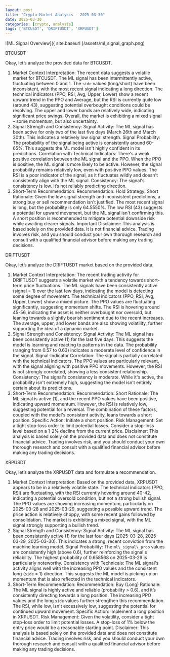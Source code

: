 ```yaml
---
layout: post
title: "Crypto Market Analysis - 2025-03-30"
date: 2025-03-30
categories: [crypto, analysis]
tags: ['BTCUSDT', 'DRIFTUSDT', 'XRPUSDT']
---
```


![ML Signal Overview]({ site.baseurl }/assets/ml_signal_graph.png)

BTCUSDT

Okay, let’s analyze the provided data for BTCUSDT.
1. Market Context Interpretation:
The recent data suggests a volatile market for BTCUSDT. The ML signal has been intermittently active, fluctuating between 0 and 1. The `side` values (long/short) have been inconsistent, with the most recent signal indicating a long direction. The technical indicators (PPO, RSI, Avg, Upper, Lower) show a recent upward trend in the PPO and Average, but the RSI is currently quite low (around 43), suggesting potential overbought conditions could be resolving. The upper and lower bands are relatively wide, indicating significant price swings. Overall, the market is exhibiting a mixed signal – some momentum, but also uncertainty.
2. Signal Strength and Consistency:
Signal Activity: The ML signal has been active for only two of the last five days (March 26th and March 30th). This indicates a relatively low signal strength.
Signal Probability: The probability of the signal being active is consistently around 60-65%. This suggests the ML model isn't highly confident in its predictions.
Correlation with Technical Indicators: There's a weak positive correlation between the ML signal and the PPO. When the PPO is positive, the ML signal is more likely to be active. However, the signal probability remains relatively low, even with positive PPO values. The RSI is a poor indicator of the signal, as it fluctuates wildly and doesn't consistently align with the ML signal.
Consistency: The signal's consistency is low. It’s not reliably predicting direction.
3. Short-Term Recommendation:
Recommendation: Hold
Strategy: Short
Rationale: Given the low signal strength and inconsistent predictions, a strong buy or sell recommendation isn't justified. The most recent signal is long, but the probability is only 64.5550%. The low RSI (43) suggests a potential for upward movement, but the ML signal isn't confirming this. A short position is recommended to mitigate potential downside risk while awaiting clearer signals.
Important Disclaimer: This analysis is based solely on the provided data. It is not financial advice. Trading involves risk, and you should conduct your own thorough research and consult with a qualified financial advisor before making any trading decisions.

DRIFTUSDT

Okay, let’s analyze the DRIFTUSDT market based on the provided data.
1. Market Context Interpretation:
The recent trading activity for DRIFTUSDT suggests a volatile market with a tendency towards short-term price fluctuations. The ML signals have been consistently active (signal = 1) over the last few days, indicating the model is detecting some degree of movement. The technical indicators (PPO, RSI, Avg, Upper, Lower) show a mixed picture. The PPO values are fluctuating significantly, suggesting momentum shifts. The RSI is hovering around 45-56, indicating the asset is neither overbought nor oversold, but leaning towards a slightly bearish sentiment due to the recent increases. The average, upper, and lower bands are also showing volatility, further supporting the idea of a dynamic market.
2. Signal Strength and Consistency:
Signal Activity: The ML signal has been consistently active (1) for the last five days. This suggests the model is learning and reacting to patterns in the data. The probability (ranging from 0.57 to 0.63) indicates a moderate level of confidence in the signal.
Signal-Indicator Correlation: The signal is partially correlated with the technical indicators. The PPO values are particularly relevant, with the signal aligning with positive PPO movements. However, the RSI is not strongly correlated, showing a less consistent relationship.
Consistency: The signal's consistency is moderate. While it's active, the probability isn't extremely high, suggesting the model isn't entirely certain about its predictions.
3. Short-Term Recommendation:
Recommendation: Short
Rationale: The ML signal is active (1), and the recent PPO values have been positive, indicating upward momentum. However, the RSI is relatively low, suggesting potential for a reversal. The combination of these factors, coupled with the model's consistent activity, leans towards a short position.
Specific Action: Initiate a short position.
Risk Management: Set a tight stop-loss order to limit potential losses. Consider a stop-loss level based on a 1-2% decline from the current price.
Disclaimer: This analysis is based solely on the provided data and does not constitute financial advice. Trading involves risk, and you should conduct your own thorough research and consult with a qualified financial advisor before making any trading decisions.

XRPUSDT

Okay, let’s analyze the XRPUSDT data and formulate a recommendation.
1. Market Context Interpretation:
Based on the provided data, XRPUSDT appears to be in a relatively volatile state. The technical indicators (PPO, RSI) are fluctuating, with the RSI currently hovering around 40-42, indicating a potential oversold condition, but not a strong bullish signal. The PPO values are showing increasing momentum, particularly on 2025-03-28 and 2025-03-29, suggesting a possible upward trend. The price action is relatively choppy, with some recent gains followed by consolidation. The market is exhibiting a mixed signal, with the ML signal strongly supporting a bullish trend.
2. Signal Strength and Consistency:
Signal Activity: The ML signal has been consistently active (1) for the last four days (2025-03-28, 2025-03-29, 2025-03-30). This indicates a strong, recent conviction from the machine learning model.
Signal Probability: The `ml\_signal\_prob` values are consistently high (above 0.6), further reinforcing the signal's reliability. The highest probability of 0.658568 on 2025-03-29 is particularly noteworthy.
Consistency with Technicals: The ML signal's activity aligns well with the increasing PPO values and the consistent long (`side` = 1) direction. This suggests the ML model is picking up on momentum that is also reflected in the technical indicators.
3. Short-Term Recommendation:
Recommendation: Buy (Long)
Rationale: The ML signal is highly active and reliable (probability > 0.6), and it’s consistently directing towards a long position. The increasing PPO values and the long `side` values further strengthen this recommendation. The RSI, while low, isn't excessively low, suggesting the potential for continued upward movement.
Specific Action: Implement a long position in XRPUSDT.
Risk Management: Given the volatility, consider a tight stop-loss order to limit potential losses. A stop-loss of 1% below the entry price would be a reasonable starting point.
Disclaimer: This analysis is based solely on the provided data and does not constitute financial advice. Trading involves risk, and you should conduct your own thorough research and consult with a qualified financial advisor before making any trading decisions.

